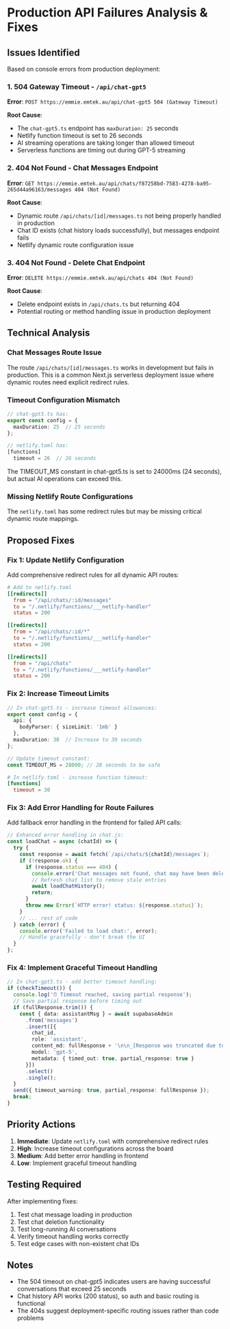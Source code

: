 # Production API Failures Analysis & Fixes

## Issues Identified

Based on console errors from production deployment:

### 1. 504 Gateway Timeout - `/api/chat-gpt5`
**Error**: `POST https://emmie.emtek.au/api/chat-gpt5 504 (Gateway Timeout)`

**Root Cause**: 
- The `chat-gpt5.ts` endpoint has `maxDuration: 25` seconds
- Netlify function timeout is set to 26 seconds
- AI streaming operations are taking longer than allowed timeout
- Serverless functions are timing out during GPT-5 streaming

### 2. 404 Not Found - Chat Messages Endpoint
**Error**: `GET https://emmie.emtek.au/api/chats/f87258bd-7583-4278-ba95-265d44a96163/messages 404 (Not Found)`

**Root Cause**:
- Dynamic route `/api/chats/[id]/messages.ts` not being properly handled in production
- Chat ID exists (chat history loads successfully), but messages endpoint fails
- Netlify dynamic route configuration issue

### 3. 404 Not Found - Delete Chat Endpoint  
**Error**: `DELETE https://emmie.emtek.au/api/chats 404 (Not Found)`

**Root Cause**:
- Delete endpoint exists in `/api/chats.ts` but returning 404
- Potential routing or method handling issue in production deployment

## Technical Analysis

### Chat Messages Route Issue
The route `/api/chats/[id]/messages.ts` works in development but fails in production. This is a common Next.js serverless deployment issue where dynamic routes need explicit redirect rules.

### Timeout Configuration Mismatch
```typescript
// chat-gpt5.ts has:
export const config = { 
  maxDuration: 25  // 25 seconds
};

// netlify.toml has:
[functions]
  timeout = 26  // 26 seconds
```

The TIMEOUT_MS constant in chat-gpt5.ts is set to 24000ms (24 seconds), but actual AI operations can exceed this.

### Missing Netlify Route Configurations
The `netlify.toml` has some redirect rules but may be missing critical dynamic route mappings.

## Proposed Fixes

### Fix 1: Update Netlify Configuration
Add comprehensive redirect rules for all dynamic API routes:

```toml
# Add to netlify.toml
[[redirects]]
  from = "/api/chats/:id/messages"
  to = "/.netlify/functions/___netlify-handler"
  status = 200

[[redirects]]
  from = "/api/chats/:id/*"
  to = "/.netlify/functions/___netlify-handler"
  status = 200

[[redirects]]
  from = "/api/chats"
  to = "/.netlify/functions/___netlify-handler"
  status = 200
```

### Fix 2: Increase Timeout Limits
```typescript
// In chat-gpt5.ts - increase timeout allowances:
export const config = { 
  api: { 
    bodyParser: { sizeLimit: '1mb' } 
  },
  maxDuration: 30  // Increase to 30 seconds
};

// Update timeout constant:
const TIMEOUT_MS = 28000; // 28 seconds to be safe
```

```toml
# In netlify.toml - increase function timeout:
[functions]
  timeout = 30
```

### Fix 3: Add Error Handling for Route Failures
Add fallback error handling in the frontend for failed API calls:

```javascript
// Enhanced error handling in chat.js:
const loadChat = async (chatId) => {
  try {
    const response = await fetch(`/api/chats/${chatId}/messages`);
    if (!response.ok) {
      if (response.status === 404) {
        console.error('Chat messages not found, chat may have been deleted');
        // Refresh chat list to remove stale entries
        await loadChatHistory();
        return;
      }
      throw new Error(`HTTP error! status: ${response.status}`);
    }
    // ... rest of code
  } catch (error) {
    console.error('Failed to load chat:', error);
    // Handle gracefully - don't break the UI
  }
};
```

### Fix 4: Implement Graceful Timeout Handling
```typescript
// In chat-gpt5.ts - add better timeout handling:
if (checkTimeout()) {
  console.log('⏰ Timeout reached, saving partial response');
  // Save partial response before timing out
  if (fullResponse.trim()) {
    const { data: assistantMsg } = await supabaseAdmin
      .from('messages')
      .insert([{
        chat_id,
        role: 'assistant',
        content_md: fullResponse + '\n\n_[Response was truncated due to timeout]_',
        model: 'gpt-5',
        metadata: { timed_out: true, partial_response: true }
      }])
      .select()
      .single();
  }
  send({ timeout_warning: true, partial_response: fullResponse });
  break;
}
```

## Priority Actions

1. **Immediate**: Update `netlify.toml` with comprehensive redirect rules
2. **High**: Increase timeout configurations across the board  
3. **Medium**: Add better error handling in frontend
4. **Low**: Implement graceful timeout handling

## Testing Required

After implementing fixes:
1. Test chat message loading in production
2. Test chat deletion functionality  
3. Test long-running AI conversations
4. Verify timeout handling works correctly
5. Test edge cases with non-existent chat IDs

## Notes

- The 504 timeout on chat-gpt5 indicates users are having successful conversations that exceed 25 seconds
- Chat history API works (200 status), so auth and basic routing is functional
- The 404s suggest deployment-specific routing issues rather than code problems
